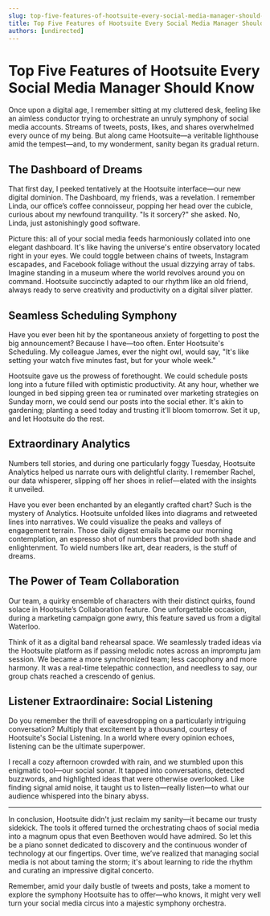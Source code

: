 ```yaml
---
slug: top-five-features-of-hootsuite-every-social-media-manager-should-know
title: Top Five Features of Hootsuite Every Social Media Manager Should Know
authors: [undirected]
---
```


# Top Five Features of Hootsuite Every Social Media Manager Should Know

Once upon a digital age, I remember sitting at my cluttered desk, feeling like an aimless conductor trying to orchestrate an unruly symphony of social media accounts. Streams of tweets, posts, likes, and shares overwhelmed every ounce of my being. But along came Hootsuite—a veritable lighthouse amid the tempest—and, to my wonderment, sanity began its gradual return.

## The Dashboard of Dreams

That first day, I peeked tentatively at the Hootsuite interface—our new digital dominion. The Dashboard, my friends, was a revelation. I remember Linda, our office’s coffee connoisseur, popping her head over the cubicle, curious about my newfound tranquility. "Is it sorcery?" she asked. No, Linda, just astonishingly good software.

Picture this: all of your social media feeds harmoniously collated into one elegant dashboard. It's like having the universe's entire observatory located right in your eyes. We could toggle between chains of tweets, Instagram escapades, and Facebook foliage without the usual dizzying array of tabs. Imagine standing in a museum where the world revolves around you on command. Hootsuite succinctly adapted to our rhythm like an old friend, always ready to serve creativity and productivity on a digital silver platter.

## Seamless Scheduling Symphony

Have you ever been hit by the spontaneous anxiety of forgetting to post the big announcement? Because I have—too often. Enter Hootsuite's Scheduling. My colleague James, ever the night owl, would say, "It's like setting your watch five minutes fast, but for your whole week." 

Hootsuite gave us the prowess of forethought. We could schedule posts long into a future filled with optimistic productivity. At any hour, whether we lounged in bed sipping green tea or ruminated over marketing strategies on Sunday morn, we could send our posts into the social ether. It's akin to gardening; planting a seed today and trusting it'll bloom tomorrow. Set it up, and let Hootsuite do the rest.

## Extraordinary Analytics

Numbers tell stories, and during one particularly foggy Tuesday, Hootsuite Analytics helped us narrate ours with delightful clarity. I remember Rachel, our data whisperer, slipping off her shoes in relief—elated with the insights it unveiled.

Have you ever been enchanted by an elegantly crafted chart? Such is the mystery of Analytics. Hootsuite unfolded likes into diagrams and retweeted lines into narratives. We could visualize the peaks and valleys of engagement terrain. Those daily digest emails became our morning contemplation, an espresso shot of numbers that provided both shade and enlightenment. To wield numbers like art, dear readers, is the stuff of dreams.

## The Power of Team Collaboration

Our team, a quirky ensemble of characters with their distinct quirks, found solace in Hootsuite’s Collaboration feature. One unforgettable occasion, during a marketing campaign gone awry, this feature saved us from a digital Waterloo.

Think of it as a digital band rehearsal space. We seamlessly traded ideas via the Hootsuite platform as if passing melodic notes across an impromptu jam session. We became a more synchronized team; less cacophony and more harmony. It was a real-time telepathic connection, and needless to say, our group chats reached a crescendo of genius.

## Listener Extraordinaire: Social Listening

Do you remember the thrill of eavesdropping on a particularly intriguing conversation? Multiply that excitement by a thousand, courtesy of Hootsuite's Social Listening. In a world where every opinion echoes, listening can be the ultimate superpower. 

I recall a cozy afternoon crowded with rain, and we stumbled upon this enigmatic tool—our social sonar. It tapped into conversations, detected buzzwords, and highlighted ideas that were otherwise overlooked. Like finding signal amid noise, it taught us to listen—really listen—to what our audience whispered into the binary abyss. 

---

In conclusion, Hootsuite didn't just reclaim my sanity—it became our trusty sidekick. The tools it offered turned the orchestrating chaos of social media into a magnum opus that even Beethoven would have admired. So let this be a piano sonnet dedicated to discovery and the continuous wonder of technology at our fingertips. Over time, we’ve realized that managing social media is not about taming the storm; it's about learning to ride the rhythm and curating an impressive digital concerto.

Remember, amid your daily bustle of tweets and posts, take a moment to explore the symphony Hootsuite has to offer—who knows, it might very well turn your social media circus into a majestic symphony orchestra.